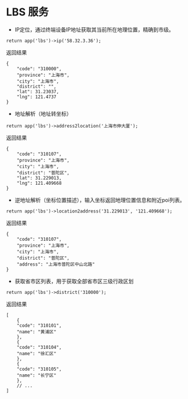 # LBS 服务

- IP定位，通过终端设备IP地址获取其当前所在地理位置，精确到市级。

```
return app('lbs')->ip('58.32.3.36');
```

返回结果

```
{
    "code": "310000",
    "province": "上海市",
    "city": "上海市",
    "district": "",
    "lat": 31.23037,
    "lng": 121.4737
}
```

- 地址解析（地址转坐标）

```
return app('lbs')->address2location('上海市伸大厦');
```

返回结果

```
{
    "code": "310107",
    "province": "上海市",
    "city": "上海市",
    "district": "普陀区",
    "lat": 31.229013,
    "lng": 121.409668
}
```

- 逆地址解析（坐标位置描述），输入坐标返回地理位置信息和附近poi列表。

```
return app('lbs')->location2address('31.229013', '121.409668');
```

返回结果

```
{
    "code": "310107",
    "province": "上海市",
    "city": "上海市",
    "district": "普陀区",
    "address": "上海市普陀区中山北路"
}
```

- 获取省市区列表，用于获取全部省市区三级行政区划

```
return app('lbs')->district('310000');
```

返回结果

```
[
    {
    "code": "310101",
    "name": "黄浦区"
    },
    {
    "code": "310104",
    "name": "徐汇区"
    },
    {
    "code": "310105",
    "name": "长宁区"
    },
    // ...
]
```
